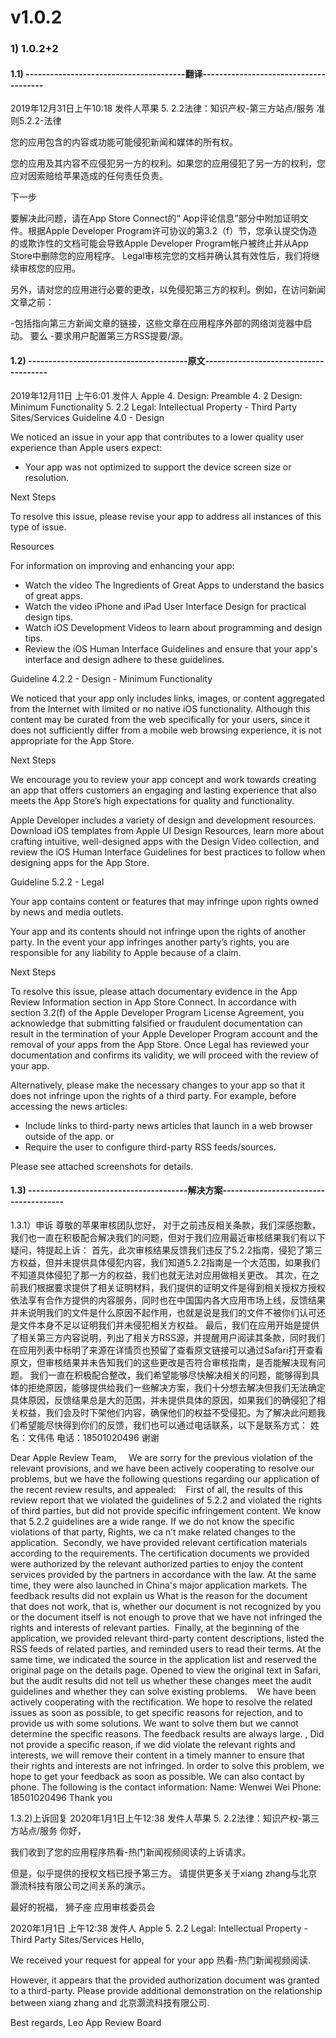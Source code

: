 # v1.0.2
### 1) 1.0.2+2
#### 1.1) ---------------------------------------翻译-------------------------------------- 
2019年12月31日上午10:18
发件人苹果
5. 2.2法律：知识产权-第三方站点/服务
准则5.2.2-法律


您的应用包含的内容或功能可能侵犯新闻和媒体的所有权。

您的应用及其内容不应侵犯另一方的权利。如果您的应用侵犯了另一方的权利，您应对因索赔给苹果造成的任何责任负责。

下一步

要解决此问题，请在App Store Connect的“ App评论信息”部分中附加证明文件。根据Apple Developer Program许可协议的第3.2（f）节，您承认提交伪造的或欺诈性的文档可能会导致Apple Developer Program帐户被终止并从App Store中删除您的应用程序。 Legal审核完您的文档并确认其有效性后，我们将继续审核您的应用。

另外，请对您的应用进行必要的更改，以免侵犯第三方的权利。例如，在访问新闻文章之前：

-包括指向第三方新闻文章的链接，这些文章在应用程序外部的网络浏览器中启动。
要么
-要求用户配置第三方RSS提要/源。


#### 1.2) ---------------------------------------原文-------------------------------------- 
2019年12月11日 上午6:01
发件人 Apple
4. Design: Preamble
4. 2 Design: Minimum Functionality
5. 2.2 Legal: Intellectual Property - Third Party Sites/Services
Guideline 4.0 - Design


We noticed an issue in your app that contributes to a lower quality user experience than Apple users expect:

- Your app was not optimized to support the device screen size or resolution. 

Next Steps

To resolve this issue, please revise your app to address all instances of this type of issue.

Resources

For information on improving and enhancing your app:

- Watch the video The Ingredients of Great Apps to understand the basics of great apps.
- Watch the video iPhone and iPad User Interface Design for practical design tips.
- Watch iOS Development Videos to learn about programming and design tips.
- Review the iOS Human Interface Guidelines and ensure that your app's interface and design adhere to these guidelines.

Guideline 4.2.2 - Design - Minimum Functionality


We noticed that your app only includes links, images, or content aggregated from the Internet with limited or no native iOS functionality. Although this content may be curated from the web specifically for your users, since it does not sufficiently differ from a mobile web browsing experience, it is not appropriate for the App Store.

Next Steps

We encourage you to review your app concept and work towards creating an app that offers customers an engaging and lasting experience that also meets the App Store’s high expectations for quality and functionality.

Apple Developer includes a variety of design and development resources. Download iOS templates from Apple UI Design Resources, learn more about crafting intuitive, well-designed apps with the Design Video collection, and review the iOS Human Interface Guidelines for best practices to follow when designing apps for the App Store.

Guideline 5.2.2 - Legal


Your app contains content or features that may infringe upon rights owned by news and media outlets.

Your app and its contents should not infringe upon the rights of another party. In the event your app infringes another party’s rights, you are responsible for any liability to Apple because of a claim.

Next Steps

To resolve this issue, please attach documentary evidence in the App Review Information section in App Store Connect. In accordance with section 3.2(f) of the Apple Developer Program License Agreement, you acknowledge that submitting falsified or fraudulent documentation can result in the termination of your Apple Developer Program account and the removal of your apps from the App Store. Once Legal has reviewed your documentation and confirms its validity, we will proceed with the review of your app.

Alternatively, please make the necessary changes to your app so that it does not infringe upon the rights of a third party. For example, before accessing the news articles:

- Include links to third-party news articles that launch in a web browser outside of the app.
or
- Require the user to configure third-party RSS feeds/sources.

Please see attached screenshots for details.
#### 1.3) ---------------------------------------解决方案-------------------------------------- 

1.3.1）申诉
尊敬的苹果审核团队您好，
    对于之前违反相关条款，我们深感抱歉，我们也一直在积极配合解决我们的问题，但对于我们应用最近审核结果我们有以下疑问，特提起上诉：
   首先，此次审核结果反馈我们违反了5.2.2指南，侵犯了第三方权益，但并未提供具体侵犯内容，我们知道5.2.2指南是一个大范围，如果我们不知道具体侵犯了那一方的权益，我们也就无法对应用做相关更改。
 其次，在之前我们根据要求提供了相关证明材料，我们提供的证明文件是得到相关授权方授权依法享有合作方提供的内容服务，同时也在中国国内各大应用市场上线，反馈结果并未说明我们的文件是什么原因不起作用，也就是说是我们的文件不被你们认可还是文件本身不足以证明我们并未侵犯相关方权益。
 最后，我们在应用开始是提供了相关第三方内容说明，列出了相关方RSS源，并提醒用户阅读其条款，同时我们在应用列表中标明了来源在详情页也预留了查看原文链接可以通过Safari打开查看原文，但审核结果并未告知我们的这些更改是否符合审核指南，是否能解决现有问题。
   我们一直在积极配合整改，我们希望能够尽快解决相关的问题，能够得到具体的拒绝原因，能够提供给我们一些解决方案，我们十分想去解决但我们无法确定具体原因，反馈结果总是大的范围，并未提供具体的原因，如果我们的确侵犯了相关权益，我们会及时下架他们内容，确保他们的权益不受侵犯。为了解决此问题我们希望能尽快得到你们的反馈，我们也可以通过电话联系，以下是联系方式：
姓名：文伟伟
电话：18501020496
谢谢

Dear Apple Review Team,
    We are sorry for the previous violation of the relevant provisions, and we have been actively cooperating to resolve our problems, but we have the following questions regarding our application of the recent review results, and appealed:
   First of all, the results of this review report that we violated the guidelines of 5.2.2 and violated the rights of third parties, but did not provide specific infringement content. We know that 5.2.2 guidelines are a wide range. If we do not know the specific violations of that party, Rights, we ca n’t make related changes to the application.
 Secondly, we have provided relevant certification materials according to the requirements. The certification documents we provided were authorized by the relevant authorized parties to enjoy the content services provided by the partners in accordance with the law. At the same time, they were also launched in China's major application markets. The feedback results did not explain us What is the reason for the document that does not work, that is, whether our document is not recognized by you or the document itself is not enough to prove that we have not infringed the rights and interests of relevant parties.
 Finally, at the beginning of the application, we provided relevant third-party content descriptions, listed the RSS feeds of related parties, and reminded users to read their terms. At the same time, we indicated the source in the application list and reserved the original page on the details page. Opened to view the original text in Safari, but the audit results did not tell us whether these changes meet the audit guidelines and whether they can solve existing problems.
   We have been actively cooperating with the rectification. We hope to resolve the related issues as soon as possible, to get specific reasons for rejection, and to provide us with some solutions. We want to solve them but we cannot determine the specific reasons. The feedback results are always large. , Did not provide a specific reason, if we did violate the relevant rights and interests, we will remove their content in a timely manner to ensure that their rights and interests are not infringed. In order to solve this problem, we hope to get your feedback as soon as possible. We can also contact by phone. The following is the contact information:
Name: Wenwei Wei
Phone: 18501020496
Thank you

1.3.2)上诉回复
2020年1月1日上午12:38
发件人苹果
5. 2.2法律：知识产权-第三方站点/服务
你好，

我们收到了您的应用程序热看-热门新闻视频阅读的上诉请求。

但是，似乎提供的授权文档已授予第三方。 请提供更多关于xiang zhang与北京灏流科技有限公司之间关系的演示。

最好的祝福，
狮子座
应用审核委员会

2020年1月1日 上午12:38
发件人 Apple
5. 2.2 Legal: Intellectual Property - Third Party Sites/Services
Hello,

We received your request for appeal for your app 热看-热门新闻视频阅读.

However, it appears that the provided authorization document was granted to a third-party. Please provide additional demonstration on the relationship between xiang zhang and 北京灏流科技有限公司.

Best regards,
Leo
App Review Board
  

